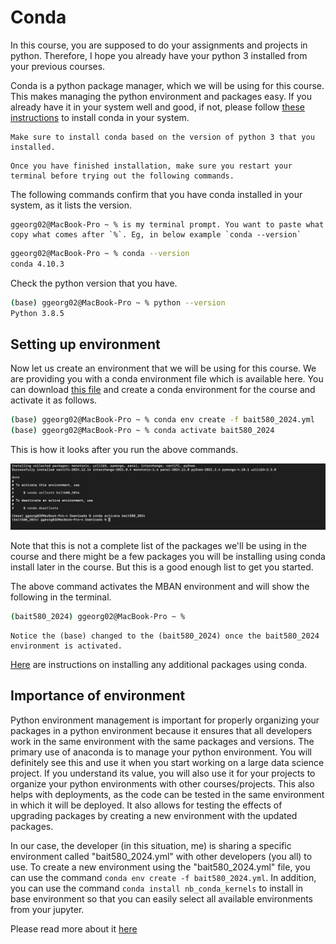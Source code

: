 # Conda

In this course, you are supposed to do your assignments and projects in python. Therefore, I hope you already have your python 3 installed from your previous courses. 

Conda is a python package manager, which we will be using for this course. This makes managing the python environment and packages easy. If you already have it in your system well and good, if not, please follow [these instructions](https://docs.conda.io/projects/conda/en/latest/user-guide/install/index.html#regular-installation) to install conda in your system. 

```{note}
Make sure to install conda based on the version of python 3 that you installed.
```
```{attention}
Once you have finished installation, make sure you restart your terminal before trying out the following commands.
```

The following commands confirm that you have conda installed in your system, as it lists the version.

```{attention}
ggeorg02@MacBook-Pro ~ % is my terminal prompt. You want to paste what copy what comes after `%`. Eg, in below example `conda --version`
```

```bash
ggeorg02@MacBook-Pro ~ % conda --version
conda 4.10.3 
```
Check the python version that you have. 

```bash
(base) ggeorg02@MacBook-Pro ~ % python --version        
Python 3.8.5
```
## Setting up environment

Now let us create an environment that we will be using for this course. We are providing you with a conda environment file which is available here. You can download [this file](https://canvas.ubc.ca/files/37176170/download?download_frd=1) and create a conda environment for the course and activate it as follows.

```bash
(base) ggeorg02@MacBook-Pro ~ % conda env create -f bait580_2024.yml 
(base) ggeorg02@MacBook-Pro ~ % conda activate bait580_2024
```

This is how it looks after you run the above commands. 

![alt text](<img/outputshell.png>)

Note that this is not a complete list of the packages we'll be using in the course and there might be a few packages you will be installing using conda install later in the course. But this is a good enough list to get you started.

The above command activates the MBAN environment and will show the following in the terminal. 

```bash
(bait580_2024) ggeorg02@MacBook-Pro ~ %
```

```{note}
Notice the (base) changed to the (bait580_2024) once the bait580_2024 environment is activated. 
```

[Here](https://docs.anaconda.com/anaconda/user-guide/tasks/install-packages/#installing-a-conda-package) are instructions on installing any additional packages using conda.

## Importance of environment

Python environment management is important for properly organizing your packages in a python environment because it ensures that all developers work in the same environment with the same packages and versions. The primary use of anaconda is to manage your python environment. You will definitely see this and use it when you start working on a large data science project. If you understand its value, you will also use it for your projects to organize your python environments with other courses/projects. This also helps with deployments, as the code can be tested in the same environment in which it will be deployed. It also allows for testing the effects of upgrading packages by creating a new environment with the updated packages. 

In our case, the developer (in this situation, me) is sharing a specific environment called "bait580_2024.yml" with other developers (you all) to use. To create a new environment using the "bait580_2024.yml" file, you can use the command `conda env create -f bait580_2024.yml`. In addition, you can use the command `conda install nb_conda_kernels` to install in base environment so that you can easily select all available environments from your jupyter.

Please read more about it [here](https://www.freecodecamp.org/news/why-you-need-python-environments-and-how-to-manage-them-with-conda-85f155f4353c/)
